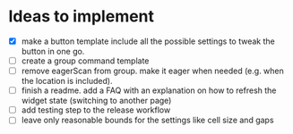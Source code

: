 # Ideas to implement

- [x] make a button template include all the possible settings to tweak the button in one go.
- [ ] create a group command template
- [ ] remove eagerScan from group. make it eager when needed (e.g. when the location is included).
- [ ] finish a readme. add a FAQ with an explanation on how to refresh the widget state (switching to another page)
- [ ] add testing step to the release workflow
- [ ] leave only reasonable bounds for the settings like cell size and gaps

